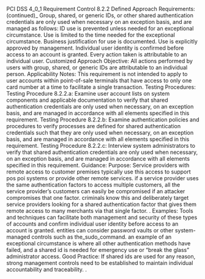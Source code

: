 PCI DSS 4_0_1 Requirement Control 8.2.2 Defined Approach Requirements: (continued)_ Group, shared, or generic IDs, or other shared authentication credentials are only used when necessary on an exception basis, and are managed as follows: ID use is prevented unless needed for an exceptional circumstance. Use is limited to the time needed for the exceptional circumstance. Business justification for use is documented. Use is explicitly approved by management. Individual user identity is confirmed before access to an account is granted. Every action taken is attributable to an individual user. Customized Approach Objective: All actions performed by users with group, shared, or generic IDs are attributable to an individual person. Applicability Notes: This requirement is not intended to apply to user accounts within point-of-sale terminals that have access to only one card number at a time to facilitate a single transaction. Testing Procedures: Testing Procedure 8.2.2.a: Examine user account lists on system components and applicable documentation to verify that shared authentication credentials are only used when necessary, on an exception basis, and are managed in accordance with all elements specified in this requirement. Testing Procedure 8.2.2.b: Examine authentication policies and procedures to verify processes are defined for shared authentication credentials such that they are only used when necessary, on an exception basis, and are managed in accordance with all elements specified in this requirement. Testing Procedure 8.2.2.c: Interview system administrators to verify that shared authentication credentials are only used when necessary, on an exception basis, and are managed in accordance with all elements specified in this requirement. Guidance: Purpose: Service providers with remote access to customer premises typically use this access to support pos poi systems or provide other remote services. if a service provider uses the same authentication factors to access multiple customers, all the service provider’s customers can easily be compromised if an attacker compromises that one factor. criminals know this and deliberately target service providers looking for a shared authentication factor that gives them remote access to many merchants via that single factor. . Examples: Tools and techniques can facilitate both management and security of these types of accounts and confirm individual user identity before access to an account is granted. entities can consider password vaults or other system- managed controls such as the_sudo_command. an example of an exceptional circumstance is where all other authentication methods have failed, and a shared id is needed for emergency use or “break the glass” administrator access. Good Practice: If shared ids are used for any reason, strong management controls need to be established to maintain individual accountability and traceability. .